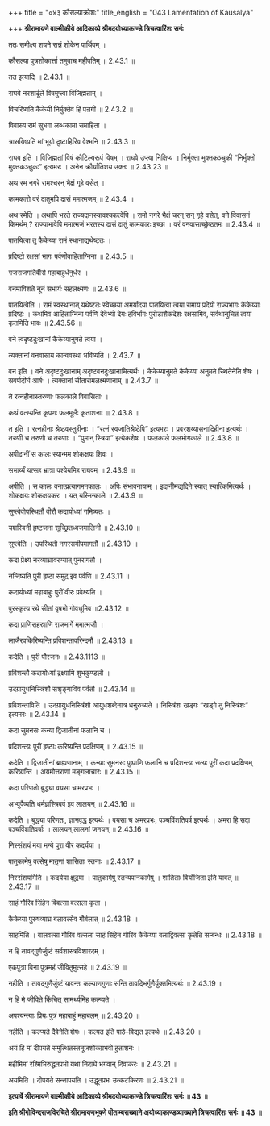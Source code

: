 +++
title = "०४३ कौसल्याक्रोशः"
title_english = "043 Lamentation of Kausalya"

+++
**श्रीरामायणे वाल्मीकीये आदिकाव्ये श्रीमदयोध्याकाण्डे त्रिचत्वारिंशः सर्गः**

ततः समीक्ष्य शयने सन्नं शोकेन पार्थिवम् ।

कौसल्या पुत्रशोकार्त्ता तमुवाच महीपतिम् ॥ 2.43.1 ॥

तत इत्यादि ॥ 2.43.1 ॥

राघवे नरशार्दूले विषमुप्त्वा विजिह्मताम् ।

विचरिष्यति कैकेयी निर्मुक्तेव हि पन्नगी ॥ 2.43.2 ॥

विवास्य रामं सुभगा लब्धकामा समाहिता ।

त्रासयिष्यति मां भूयो दुष्टाहिरिव वेश्मनि ॥ 2.43.3 ॥

राघव इति । विजिह्मतां विषं कौटिल्यरूपं विषम् । राघवे उप्त्वा निक्षिप्य । निर्मुक्ता मुक्तकञ्चुकी “निर्मुक्तो मुक्तकञ्चुकः” इत्यमरः । अनेन क्रौर्यातिशय उक्तः ॥ 2.43.23 ॥

अथ स्म नगरे रामश्चरन् भैक्षं गृहे वसेत् ।

कामकारो वरं दातुमपि दासं ममात्मजम् ॥ 2.43.4 ॥

अथ स्मेति । अथापि भरते राज्यदानस्यावश्यकत्वेपि । रामो नगरे भैक्षं चरन् सन् गृहे वसेत्, वने विवासनं किमर्थम् ? राज्याभावेपि ममात्मजं भरतस्य दासं दातुं कामकारः इच्छा । वरं वनवासाच्छ्रेष्ठतमः ॥ 2.43.4 ॥

पातयित्वा तु कैकेय्या रामं स्थानाद्यथेष्टतः ।

प्रदिष्टो रक्षसां भागः पर्वणीवाहिताग्निना ॥ 2.43.5 ॥

गजराजगतिर्वीरो महाबाहुर्धनुर्धरः ।

वनमाविशते नूनं सभार्यः सहलक्ष्मणः ॥ 2.43.6 ॥

पातयित्वेति । रामं स्वस्थानात् यथेष्टतः स्वेच्छया अमर्यादया पातयित्वा त्वया रामाय प्रदेयो राज्यभागः कैकेय्याः प्रदिष्टः । कथमिव आहिताग्निना पर्वणि देवेभ्यो देयः हविर्भागः पुरोडाशैकदेशः रक्षसामिव, सर्वथानुचितं त्वया कृतमिति भावः ॥ 2.43.56 ॥

वने त्वदृष्टदुःखानां कैकेय्यानुमते त्वया ।

त्यक्तानां वनवासाय कान्ववस्था भविष्यति ॥ 2.43.7 ॥

वन इति । वने अदृष्टदुःखानाम् अदृष्टवनदुःखानामित्यर्थः । कैकेय्यानुमते कैकैय्या अनुमते स्थितेनेति शेषः । सवर्णदीर्घ आर्षः । त्यक्तानां सीतारामलक्ष्मणानाम् ॥ 2.43.7 ॥

ते रत्नहीनास्तरुणाः फलकाले विवासिताः ।

कथं वत्स्यन्ति कृपणः फलमूलैः कृताशनाः ॥ 2.43.8 ॥

त इति । रत्नहीनाः श्रेष्ठवस्तुहीनाः । “रत्नं स्वजातिश्रेष्ठेपि” इत्यमरः । प्रवरशय्यासनादिहीना इत्यर्थः । तरुणी च तरुणौ च तरुणाः । “पुमान् स्त्रिया” इत्येकशेषः । फलकाले फलभोगकाले ॥ 2.43.8 ॥

अपीदानीं स कालः स्यान्मम शोकक्षयः शिवः ।

सभार्य्यं यत्सह भ्रात्रा पश्येयमिह राघवम् ॥ 2.43.9 ॥

अपीति । स कालः वनात्प्रत्यागमनकालः । अपिः संभावनायाम् । इदानीमद्यदिने स्यात् स्यात्किमित्यर्थः । शोकक्षयः शोकक्षयकरः । यत् यस्मिन्काले ॥ 2.43.9 ॥

सुप्त्वेवोपस्थितौ वीरौ कदायोध्यां गमिष्यतः ।

यशस्विनी हृष्टजना सूच्छ्रितध्वजमालिनी ॥ 2.43.10 ॥

सुप्त्वेति । उपस्थितौ नगरसमीपमागतौ ॥ 2.43.10 ॥

कदा प्रेक्ष्य नरव्याघ्रावरण्यात् पुनरागतौ ।

नन्दिष्यति पुरी हृष्टा समुद्र इव पर्वणि ॥ 2.43.11 ॥

कदायोध्यां महाबाहुः पुरीं वीरः प्रवेक्ष्यति ।

पुरस्कृत्य रथे सीतां वृषभो गोवधूमिव ॥2.43.12 ॥

कदा प्राणिसहस्राणि राजमार्गे ममात्मजौ ।

लाजैरवकिरिष्यन्ति प्रविशन्तावरिन्दमौ ॥ 2.43.13 ॥

कदेति । पुरी पौरजनः ॥ 2.43.1113 ॥

प्रविशन्तौ कदायोध्यां द्रक्ष्यामि शुभकुण्डलौ ।

उदग्रायुधनिस्त्रिंशौ सशृङ्गाविव पर्वतौ ॥ 2.43.14 ॥

प्रविशन्ताविति । उदग्रायुधनिस्त्रिंशौ आयुधशब्देनात्र धनुरुच्यते । निस्त्रिंशः खड्गः “खड्गे तु निस्त्रिंशः” इत्यमरः ॥ 2.43.14 ॥

कदा सुमनसः कन्या द्विजातीनां फलानि च ।

प्रदिशन्त्यः पुरीं हृष्टाः करिष्यन्ति प्रदक्षिणम् ॥ 2.43.15 ॥

कदेति । द्विजातीनां ब्राह्मणानाम् । कन्याः सुमनसः पुष्पाणि फलानि च प्रदिशन्त्यः सत्यः पुरीं कदा प्रदक्षिणम् करिष्यन्ति । अयमौत्तराणां मङ्गलाचारः ॥ 2.43.15 ॥

कदा परिणतो बुद्ध्या वयसा चामरप्रभः ।

अभ्युपैष्यति धर्मज्ञस्त्रिवर्ष इव लालयन् ॥ 2.43.16 ॥

कदेति । बुद्ध्या परिणतः, ज्ञानवृद्ध इत्यर्थः । वयसा च अमरप्रभः, पञ्चविंशतिवर्ष इत्यर्थः । अमरा हि सदा पञ्चविंशतिवर्षाः । लालयन् लालनां जनयन् ॥ 2.43.16 ॥

निस्संशयं मया मन्ये पुरा वीर कदर्यया ।

पातुकामेषु वत्सेषु मातृ़णां शासिताः स्तनाः ॥ 2.43.17 ॥

निस्संशयमिति । कदर्यया क्षुद्रया । पातुकामेषु स्तन्यपानकामेषु । शातिताः वियोजिता इति यावत् ॥ 2.43.17 ॥

साहं गौरिव सिंहेन विवत्सा वत्सला कृता ।

कैकेय्या पुरुषव्याघ्र बलावत्सेव गौर्बलात् ॥ 2.43.18 ॥

साहमिति । बालवत्सा गौरिव वत्सला साहं सिंहेन गौरिव कैकेय्या बलाद्विवत्सा कृतेति सम्बन्धः ॥ 2.43.18 ॥

न हि तावद्गुणैर्जुष्टं सर्वशास्त्रविशारदम् ।

एकपुत्रा विना पुत्रमहं जीवितुमुत्सहे ॥ 2.43.19 ॥

नहीति । तावद्गुणैर्जुष्टं यावन्तः कल्याणगुणाः सन्ति तावद्भिर्गुणैर्युक्तमित्यर्थः ॥ 2.43.19 ॥

न हि मे जीविते किंचित् सामर्थ्यमिह कल्प्यते ।

अपश्यन्त्याः प्रियः पुत्रं महाबाहुं महाबलम् ॥ 2.43.20 ॥

नहीति । कल्प्यते दैवेनेति शेषः । कल्पत इति पाठे–विद्यत इत्यर्थः ॥ 2.43.20 ॥

अयं हि मां दीपयते समुत्थितस्तनूजशोकप्रभवो हुताशनः ।

महीमिमां रश्मिभिरुद्धतप्रभो यथा निदाघे भगवान् दिवाकरः ॥ 2.43.21 ॥

अयमिति । दीपयते सन्तापयति । उद्धूतप्रभः उत्कटकिरणः ॥ 2.43.21 ॥

**इत्यार्षे श्रीरामायणे वाल्मीकीये आदिकाव्ये श्रीमदयोध्याकाण्डे त्रिचत्वारिंशः सर्गः ॥ 43 ॥**

**इति श्रीगोविन्दराजविरचिते श्रीरामायणभूषणे पीताम्बराख्याने अयोध्याकाण्डव्याख्याने त्रिचत्वारिंशः सर्गः ॥ 43 ॥**
